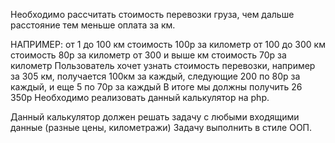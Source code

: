 Необходимо рассчитать стоимость перевозки груза, чем дальше расстояние тем меньше оплата за км. 

НАПРИМЕР: от 1 до 100 км стоимость 100р за километр от 100 до 300 км стоимость 80р за километр от 300 и выше км стоимость 70р за километр  Пользователь хочет узнать стоимость перевозки, например за 305 км,  получается 100км за каждый,  следующие 200 по 80р за каждый,  и еще 5 по 70р за каждый  В итоге мы должны получить  26 350р  Необходимо реализовать данный калькулятор на php. 

Данный калькулятор должен решать задачу с любыми входящими данные (разные цены, километражи) Задачу выполнить в стиле ООП. 